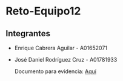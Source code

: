 # Reto-Equipo12

## Integrantes
- Enrique Cabrera Aguilar - A01652071
- José Daniel Rodríguez Cruz - A01781933

  Documento para evidencia: <a href="https://docs.google.com/document/d/1hTm3SVlhykXrdDoXQwUmTdhInKiAWIPn-_--kou8-HA/edit?usp=sharing">Aquí</a>
